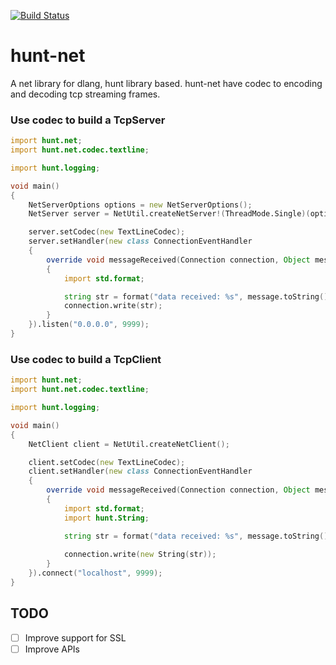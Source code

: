[![Build Status](https://travis-ci.org/huntlabs/hunt-net.svg?branch=master)](https://travis-ci.org/huntlabs/hunt-net)

# hunt-net
A net library for dlang, hunt library based. hunt-net have codec to encoding and decoding tcp streaming frames.

### Use codec to build a TcpServer
```D
import hunt.net;
import hunt.net.codec.textline;

import hunt.logging;

void main()
{
    NetServerOptions options = new NetServerOptions();
    NetServer server = NetUtil.createNetServer!(ThreadMode.Single)(options);

    server.setCodec(new TextLineCodec);
    server.setHandler(new class ConnectionEventHandler
    {
        override void messageReceived(Connection connection, Object message)
        {
            import std.format;

            string str = format("data received: %s", message.toString());
            connection.write(str);
        }
    }).listen("0.0.0.0", 9999);
}
```

### Use codec to build a TcpClient
```D
import hunt.net;
import hunt.net.codec.textline;

import hunt.logging;

void main()
{
    NetClient client = NetUtil.createNetClient();

    client.setCodec(new TextLineCodec);
    client.setHandler(new class ConnectionEventHandler
    {
        override void messageReceived(Connection connection, Object message)
        {
            import std.format;
            import hunt.String;

            string str = format("data received: %s", message.toString());
            
            connection.write(new String(str));
        }
    }).connect("localhost", 9999);
}
```

## TODO
- [ ] Improve support for SSL
- [ ] Improve APIs
